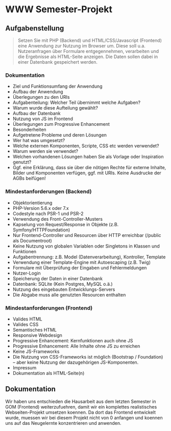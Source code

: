 # WWW Semester-Projekt

## Aufgabenstellung

> Setzen Sie mit PHP (Backend) und HTML/CSS/Javascript (Frontend) eine Anwendung zur Nutzung im Browser um. Diese soll u.a. Nutzeranfragen über Formulare entgegennehmen, verarbeiten und die Ergebnisse als HTML-Seite anzeigen. Die Daten sollen dabei in einer Datenbank gespeichert werden.

### Dokumentation 
- Ziel und Funktionsumfang der Anwendung
- Aufbau der Anwendung
- Überlegungen zu den URIs
- Aufgabenteilung: Welcher Teil übernimmt welche Aufgaben?
- Warum wurde diese Aufteilung gewählt?
- Aufbau der Datenbank
- Nutzung von JS im Frontend
- Überlegungen zum Progressive Enhancement
- Besonderheiten
- Aufgetretene Probleme und deren Lösungen
- Wer hat was umgesetzt?
- Welche externen Komponenten, Scripte, CSS etc werden verwendet?
- Warum werden sie verwendet?
- Welchen vorhandenen Lösungen haben Sie als Vorlage oder Inspiration genutzt?
- Ggf. eine Erklärung, dass sie über die nötigen Rechte für externe Inhalte, Bilder und Komponenten verfügen, ggf. mit URIs. Keine Ausdrucke der AGBs beifügen!

### Mindestanforderungen (Backend)
- Objektorientierung
- PHP-Version 5.6.x oder 7.x
- Codestyle nach PSR-1 und PSR-2
- Verwendung des Front-Controller-Musters
- Kapselung von Request/Response in Objekte (z.B. Symfony/HTTPFoundation)
- Nur Frontend-Controller und Resourcen über HTTP erreichbar (/public als Documentroot)
- Keine Nutzung von globalen Variablen oder Singletons in Klassen und Funktionen
- Aufgabentrennung: z.B. Model (Datenverarbeitung), Kontroller, Template
- Verwendung einer Template-Engine mit Autoescaping (z.B. Twig)
- Formulare mit Überprüfung der Eingaben und Fehlermeldungen
- Nutzer-Login
- Speicherung der Daten in einer Datenbank
- Datenbank: SQLite (Kein Postgres, MySQL o.ä.)
- Nutzung des eingebauten Entwicklungs-Servers
- Die Abgabe muss alle genutzten Resourcen enthalten

### Mindestanforderungen (Frontend)
- Valides HTML
- Valides CSS
- Semantisches HTML
- Responsive Webdesign
- Progressive Enhancement: Kernfunktionen auch ohne JS
- Progressive Enhancement: Alle Inhalte ohne JS zu erreichen
- Keine JS-Frameworks
- Die Nutzung von CSS-Frameworks ist möglich (Bootstrap / Foundation) – aber keine Nutzung der dazugehörigen JS-Komponenten.
- Impressum
- Dokumentation als HTML-Seite(n)

## Dokumentation
Wir haben uns entschieden die Hausarbeit aus dem letzten Semester in GOM (Frontend) weiterzufuehren, damit wir ein komplettes realistisches Webseiten-Projekt umsetzen koennen. Da dort das Frontend entwickelt wurde, muessen wir bei diesem Projekt nicht von 0 anfangen und koennen uns auf das Neugelernte konzentrieren und anwenden.
